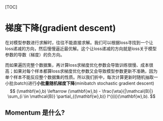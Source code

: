 [TOC]

# 梯度下降(gradient descent)

在对模型参数进行求解时，往往不能直接求解。我们可以根据loss寻找到一个让loss递减的方向，然后慢慢逼近最优解。这个让loss递减的方向就是loss关于模型参数的导数（梯度）的负方向。

而如果遍历完整个数据集，再计算loss求梯度优化参数会导致训练很慢、成本很高；如果对每个样本都算loss求梯度优化参数又会导致模型参数更新不准确，因为单个样本不能反应整个数据集的性质。所以我们折中，每次计算更新时随机抽取一小批(batch)进行**小批量随机梯度下降**(minibatch stochastic gradient descent)
$$
(\mathbf{w},b) \leftarrow (\mathbf{w},b) - \frac{\eta}{|\mathcal{B}|} \sum_{i \in \mathcal{B}} \partial_{(\mathbf{w},b)} l^{(i)}(\mathbf{w},b).
$$

## Momentum 是什么?

